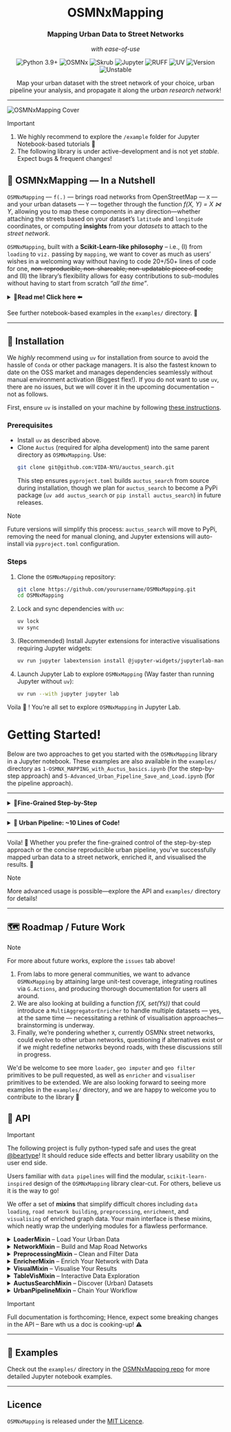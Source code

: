 <div align="center">
   <h1>OSMNxMapping</h1>
   <h3>Mapping Urban Data to Street Networks</h3>
    <p><i>with ease-of-use</i></p>
   <p>
      <img src="https://img.shields.io/static/v1?label=Python&message=3.9%2B&color=3776AB&style=for-the-badge&logo=python&logoColor=white" alt="Python 3.9+">
      <img src="https://img.shields.io/badge/OSMNx-4CAF50?style=for-the-badge&logo=openstreetmap&logoColor=white" alt="OSMNx">
      <img src="https://img.shields.io/badge/Skrub-FF9800?style=for-the-badge&logo=scikit-learn&logoColor=white" alt="Skrub">
      <img src="https://img.shields.io/badge/Jupyter-F37626?style=for-the-badge&logo=jupyter&logoColor=white" alt="Jupyter">
      <img src="https://img.shields.io/badge/RUFF-9C27B0?style=for-the-badge" alt="RUFF">
      <img src="https://img.shields.io/badge/UV-2196F3?style=for-the-badge" alt="UV">
      <img src="https://img.shields.io/badge/Version-0.1.0-red?style=for-the-badge" alt="Version">
      <img src="https://img.shields.io/badge/status-unstable-orange?style=for-the-badge" alt="Unstable">
   </p>
   <p>Map your urban dataset with the street network of your choice, urban pipeline your analysis, and propagate it along the <i>urban research network</i>!</p>
</div>

---

![OSMNxMapping Cover](public/resources/osmnx_mapping_cover.png)

> [!IMPORTANT]
> 1) We highly recommend to explore the `/example` folder for Jupyter Notebook-based tutorials 🎉
> 2) The following library is under active-development and is not yet _stable_. Expect bugs & frequent changes!

## 🌆 OSMNxMapping –– In a Nutshell

`OSMNxMapping` –– `f(.)` –– brings road networks from OpenStreetMap –– `X` –– and your urban datasets –– `Y` –– together
through the function *f(X, Y) = X ⋈ Y*, allowing you to map these components in any direction—whether attaching the
streets based on your dataset’s `latitude` and `longitude` coordinates, or computing **insights** from your _datasets_
to
attach to the _street network_.

`OSMNxMapping`, built with a **Scikit-Learn-like philosophy** – i.e., (I) from `loading` to `viz.` passing by `mapping`,
we want to cover as much as users’ wishes in a welcoming way without having to code 20+/50+ lines of code for one,
~~non-reproducible, non-shareable, non-updatable piece of code;~~ and (II) the library’s flexibility allows for easy
contributions to sub-modules without having to start from scratch _“all the time”_.


<details>
<summary><strong> 👀Read me! Click here ⬅️</strong></summary>

To answer (I) –– one out many other ways –– we propose a `scikit-like` pipeline to, for instance, stack the following
steps:

1) Query a user-defined road network via the use of the great
   `OSMNx` –– [Network module](#network-module---querying-road-networks);
2) Load your geospatial data (`CSV`, `Parquet`, or `shapefiles`) using
   its [Loader module](#loader-module---loading-urban-datasets);
3) Wrangle the loaded data with optional [imputation](#preprocessing-module---cleaning-and-filtering-data)
   and [filtering](#preprocessing-module---cleaning-and-filtering-data) to handle _missing coordinates_ or _irrelevant
   regions_ –– [Preprocessing module](#preprocessing-module---cleaning-and-filtering-data);
4) Map data to street nodes, _enrich_ the network (e.g., *averaging building floors per street* or *counting taxi
   pickups per street
   segments*) – no big deal, a factory makes it “easy” to do
   so –– [Enricher module](#enricher-module---mapping-data-to-networks);
5) In order to visualise results _statically_ or
   _interactively_ –– [Visual module](#visual-module---visualising-results);
6) _Optional but save your analysis for later use or sharing with other urban experts._

Though, to answer (II) using the right state-of-the-art open-source initiatives and tools, highly type
safe and tested and documented library is a must. We already are fully highly-typed thanks to BearType, yet we aim at
reaching a decent test coverage and documentation to make the library more robust and user-friendly.

> Who knows— we'd like you to deal with what matters to you; e.g., if you are a machine learning enthusiast, you can
> apply machine learning to the enriched
> networks, if you are a researcher, you can easily map your data to street networks and get insights from them.
> Nonetheless, if you want to contribute to the library, you can easily do so by adding new modules or extending the
> existing ones, and we are happy in advance to welcome you doing so! 🥐

We embrace a **DRY (Do Not Repeat Yourself)** philosophy—focusing on what matters and letting us handle the mapping
intricacies. Of course, I mentioned the `pipeline`, but each of the _steps_ mentioned works independently to each other
🙃!

</details>


See further notebook-based examples in the `examples/` directory. 📓

---

## 🥐 Installation

We *highly* recommend using `uv` for installation from source to avoid the hassle of `Conda` or other package managers.
It is also the fastest known to date on the OSS market and manages dependencies seamlessly without manual environment
activation (Biggest flex!). If you do not want to use `uv`, there are no issues, but we will cover it in the upcoming
documentation – not as follows.

First, ensure `uv` is installed on your machine by
following [these instructions](https://docs.astral.sh/uv/getting-started/installation/).

### Prerequisites

- Install `uv` as described above.
- Clone `Auctus` (required for alpha development) into the same parent directory as `OSMNxMapping`. Use:
  ```bash
  git clone git@github.com:VIDA-NYU/auctus_search.git
  ```
  This step ensures `pyproject.toml` builds `auctus_search` from source during installation, though we plan for
  `auctus_search` to become a PyPi package (`uv add auctus_search` or `pip install auctus_search`) in future releases.

> [!NOTE]  
> Future versions will simplify this process: `auctus_search` will move to PyPi, removing the need for manual cloning,
> and Jupyter extensions will auto-install via `pyproject.toml` configuration.

### Steps

1. Clone the `OSMNxMapping` repository:
   ```bash
   git clone https://github.com/yourusername/OSMNxMapping.git
   cd OSMNxMapping
   ```
2. Lock and sync dependencies with `uv`:
   ```bash
   uv lock
   uv sync
   ```
3. (Recommended) Install Jupyter extensions for interactive visualisations requiring Jupyter widgets:
   ```bash
   uv run jupyter labextension install @jupyter-widgets/jupyterlab-manager
   ```
4. Launch Jupyter Lab to explore `OSMNxMapping` (Way faster than running Jupyter without `uv`):
   ```bash
   uv run --with jupyter jupyter lab
   ```

Voila 🥐 ! You’re all set to explore `OSMNxMapping` in Jupyter Lab.

# Getting Started!

Below are two approaches to get you started with the `OSMNxMapping` library in a Jupyter notebook. These examples are also available in the `examples/` directory as `1-OSMNX_MAPPING_with_Auctus_basics.ipynb` (for the step-by-step approach) and `5-Advanced_Urban_Pipeline_Save_and_Load.ipynb` (for the pipeline approach).

---

<details>
<summary><strong> 🐥Fine-Grained Step-by-Step</strong></summary>

This detailed approach walks you through each step of mapping urban data to a street network using PLUTO (Primary Land Use Tax Lot Output) buildings in New York City as an example. It’s perfect for understanding the full process.

#### Cell 1: Import the Library

```python
import osmnx_mapping as oxm
```

#### Cell 2: Initialise an OSMNxMapping Instance

```python
pluto_buildings = oxm.OSMNxMapping()  # Here, PLUTO buildings represent an urban analysis study of The Primary Land Use Tax Lot Output in New York City, USA. Note that nothing is loaded or queried yet—everything is to be done.
```

#### Cell 3: Search for Datasets

Note: You can always load your dataset manually—see the `/examples` folder for details. Here, we use `Auctus` to search for datasets related to "PLUTO".

```python
collection = pluto_buildings.search_datasets(search_query="PLUTO", display_initial_results=True)

# Search for datasets related to "PLUTO". The `search_datasets` method queries the Auctus API and returns a
# `DatasetCollection`. Setting `display_initial_results=True` shows the initial results interactively in the notebook,
# allowing you to see available datasets right away.

# More parameters like page and size for pagination are available—check the Auctus Search / OSMNxMapping API for details.
```

#### Cell 4: Load the Selected Dataset

```python
dataset = pluto_buildings.load_dataset_from_auctus()

# After selecting a dataset in the previous step, this loads it into memory as a `pandas.DataFrame` (or
# `geopandas.GeoDataFrame` if spatial). By default, it displays an interactive table preview of the dataset.
```

#### Cell 5: Load Your Auctus Dataset into OSMNxMapping

Note: `load_from_dataframe` doesn’t reload the data entirely—it transposes it into a format OSMNxMapping understands.

```python
loaded_data = pluto_buildings.loader.load_from_dataframe(
    input_dataframe=dataset, 
    latitude_column="latitude",  # Assuming the dataset has a column named "latitude" for latitude values
    longitude_column="longitude"  # Assuming the dataset has a column named "longitude" for longitude values
)

pluto_buildings.table_vis.interactive_display(loaded_data)
```

#### Cell 6: Query a Road Network for the Selected Place

```python
graph, nodes, edges = pluto_buildings.network.network_from_place("Manhattan, New York City, USA", render=True)  # render=True shows the plain network.
```

#### Cell 7: Map the Loaded Data to the Nearest Street Nodes

By default, this creates a new column in `loaded_data` with the node ID to which each record (e.g., a building) is closest—key for enrichment.

```python
loaded_data = pluto_buildings.network.map_nearest_street(
    data=loaded_data, 
    longitude_column="longitude", 
    latitude_column="latitude"
)
```

#### Cell 8: Geo Preprocess Your Dataset

First, we impute missing values in the `latitude` and `longitude` columns using `SimpleGeoImputer`, which naively drops rows with missing values. For advanced methods, see the `PreprocessingMixin` API.

```python
loaded_data = (
    pluto_buildings.preprocessing
    .with_default_imputer(latitude_column_name="latitude", longitude_column_name="longitude")
    .transform(input_data=loaded_data)
)
```

Second, we filter data to keep only points within the road network’s bounding box using `BoundingBoxFilter`. See the `PreprocessingMixin` API for other filters.

```python
loaded_data = (
    pluto_buildings.preprocessing
    .with_default_filter(nodes=nodes)
    .transform(input_data=loaded_data)
)
```

#### Cell 9: Enrich the Network with the Loaded Data

We enrich the network by calculating the average number of floors (`numfloors`) per street segment using `CreateEnricher`.

```python
pluto_buildings_enricher = (
    CreateEnricher()
    .with_data(group_by="nearest_node", values_from="numfloors")
    .aggregate_with(method="mean", output_column="avg_numfloors")
)

# Preview the enricher configuration (optional)
print(pluto_buildings_enricher.preview())

# Apply the enricher
enriched_data, graph, nodes, edges = pluto_buildings.enricher.enrich_network(
    input_data=loaded_data,
    input_graph=graph,
    input_nodes=nodes,
    input_edges=edges
)
```

#### Cell 10: Visualise Your Enriched Network

We visualise the enriched network with `StaticVisualiser` (default) for a Matplotlib plot.

```python
viz = pluto_buildings.visual.visualise(graph, edges, "avg_numfloors")
viz
```

Or use `InteractiveVisualiser` for an interactive Folium map.

```python
from osmnx_mapping import InteractiveVisualiser

viz = pluto_buildings.visual(visualiser=InteractiveVisualiser()).visualise(graph, edges, "avg_numfloors")
viz
```

</details>

---

<details>
<summary><strong> 💨 Urban Pipeline: ~10 Lines of Code!</strong></summary>

For a faster, more concise, and reproducible approach, use the `UrbanPipeline` class to chain all steps into a single workflow. Here’s an example with local PLUTO data (`pluto.csv`), as Auctus is not available in a pipeline you may reckon why!

#### Quick Pipeline Example

```python
import osmnx_mapping as oxm
from osmnx_mapping.modules.network import OSMNxNetwork
from osmnx_mapping.modules.loader import CSVLoader
from osmnx_mapping.modules.preprocessing import CreatePreprocessor
from osmnx_mapping.modules.enricher import CreateEnricher
from osmnx_mapping.modules.visualiser import InteractiveVisualiser
from osmnx_mapping.pipeline import UrbanPipeline

# Define the pipeline with all steps
pipeline = UrbanPipeline([
    ("network", OSMNxNetwork(place_name="Manhattan, NYC", network_type="drive")),
    ("load", CSVLoader(file_path="./pluto.csv")),
    ("impute", CreatePreprocessor().with_default_imputer().build()), # yes latitude and longitude based columns are passed during the compose_transform, like X, and Y during a Sklearn pipeline, if modified are passed throughout the steps.
    ("filter", CreatePreprocessor().with_default_filter().build()),  # yes nodes are passed during the compose_transform, like X, and Y during a Sklearn pipeline, if modified are passed throughout the steps.
    ("enrich", CreateEnricher()
        .with_data(group_by="nearest_node", values_from="numfloors")
        .aggregate_with(method="mean", output_column="avg_numfloors")
        .build()),
    ("viz", InteractiveVisualiser())
])

# Execute the pipeline and visualise the result
data, graph, nodes, edges = pipeline.compose_transform("latitude", "longitude")
viz = pipeline.visualise("avg_numfloors", colormap="Greens", tile_provider="CartoDB positron")
viz

# Save the pipeline for reuse
# pipeline.save("pluto_pipeline.joblib")
```

#### What’s Happening? 👀

- **Network**: Queries Manhattan’s road network.
- **Load**: Loads `pluto.csv` locally.
- **Impute/Filter**: Cleans and bounds the data.
- **Enrich**: Averages floors per street segment.
- **Visualise**: Shows an interactive Folium map.
- **Save**: Stores the pipeline for reuse.

This ~10-line pipeline replaces the detailed steps above, offering efficiency and reproducibility. Load it later with `UrbanPipeline.load("pluto_pipeline.joblib")` and visualise again!

> **Note**: Adjust the file path and column names (`latitude`, `longitude`, `numfloors`) to match your local dataset.

</details>

---

Voila! 🥐 Whether you prefer the fine-grained control of the step-by-step approach or the concise reproducible urban pipeline, you’ve successfully mapped urban data to a street network, enriched it, and visualised the results. 🎉

> [!NOTE]  
> More advanced usage is possible—explore the API and `examples/` directory for details!

---

## 🗺️ Roadmap / Future Work

> [!NOTE]  
> For more about future works, explore the `issues` tab above!

1) From labs to more general communities, we want to advance `OSMNxMapping` by attaining large unit-test coverage,
   integrating
   routines via `G.Actions`, and producing thorough documentation for users all around.
2) We are also looking at building a function *f(X, set(Ys))* that could introduce a `MultiAggregatorEnricher` to handle
   multiple
   datasets –– yes, at the same time –– necessitating a rethink of visualisation approaches—brainstorming is underway.
3) Finally, we’re pondering
   whether `X`, currently OSMNx street networks, could evolve to other urban networks, questioning if alternatives exist
   or
   if we might redefine networks beyond roads, with these discussions still in progress.

We'd be welcome to see more `loader`, `geo imputer` and `geo filter` primitives to be pull requested, as well as
`enricher` and `visualiser` primitives to be extended. We are also looking forward to seeing more examples in the
`examples/` directory, and we are happy to welcome you to contribute to the library 🎄

## 🌁 API

> [!IMPORTANT]
> The following project is fully python-typed safe and uses the great [@beartype](https://github.com/beartype/beartype)! It should reduce side effects and better library usability on the user end side.

Users familiar with `data pipelines` will find the modular, `scikit-learn-inspired` design of the `OSMNxMapping` library
clear-cut. For others, believe us it is the way to go!

We offer a set of **mixins** that simplify difficult chores including `data loading`, `road network building`,
`preprocessing`, `enrichment`, and `visualising` of enriched graph data. Your main interface is these mixins, which
neatly wrap the underlying modules for a flawless performance.

<details>
<summary><strong>LoaderMixin</strong> – Load Your Urban Data</summary>

The `LoaderMixin` handles loading geospatial data from files or DataFrames, converting it into a `GeoDataFrame` for
further analysis.

> [!NOTE]  
> Only *.csv*, *.parquet*, and shapefiles are supported for now. If you need additional formats, please let us know!
> Or pssst! You can contribute to the library by adding new loader primitive to the `loader` module.

- **`load_from_file(file_path, latitude_column="", longitude_column="")`**
    - **Purpose**: Loads data from a file (CSV, Parquet, or Shapefile) into a `GeoDataFrame`.
    - **Parameters**:
        - `file_path` (str): Path to the file.
        - `latitude_column` (str, optional): Name of the latitude column.
        - `longitude_column` (str, optional): Name of the longitude column.
    - **Returns**: A `geopandas.GeoDataFrame`.
    - **Example**:
      ```python
      import osmnx_mapping as oxm
      mapping = oxm.OSMNxMapping()
      # The loader module handles csv, parquet, and shapefiles as a factory that means, no need for you to worry about
      # the file format.
      data = mapping.loader.load_from_file("city_data.csv", latitude_column="lat", longitude_column="lon")
      ```

- **`load_from_dataframe(input_data, latitude_column, longitude_column)`**
    - **Purpose**: Converts a DataFrame to a `GeoDataFrame` using specified lat/lon columns.
    - **Parameters**:
        - `input_data` (pandas.DataFrame or geopandas.GeoDataFrame): The input data.
        - `latitude_column` (str): Latitude column name.
        - `longitude_column` (str): Longitude column name.
    - **Returns**: A `geopandas.GeoDataFrame`.
    - **Example**:
      ```python
      import osmnx_mapping as oxm
      mapping = oxm.OSMNxMapping()
      import pandas as pd
      df = pd.DataFrame({"lat": [40.7128], "lon": [-74.0060]})
      geo_data = mapping.loader.load_from_dataframe(df, "lat", "lon")
      ```

      Another example is if you are using Auctus loaded selected dataset:
      ```python
      import osmnx_mapping as oxm
      mapping = oxm.OSMNxMapping()
      # Assuming you have loaded a dataset from Auctus into `new_data`
      geo_data = mapping.loader.load_from_dataframe(new_data, "lat", "lon")
      ```

</details>

<details>
<summary><strong>NetworkMixin</strong> – Build and Map Road Networks</summary>

The `NetworkMixin` lets you query road networks from OpenStreetMap and map data points to the nearest street nodes or edges.

- **`network_from_place(place_name, network_type="drive", render=False)`**
    - **Purpose**: Queries a road network for a specified place.
    - **Parameters**:
        - `place_name` (str): Location (e.g., "Manhattan, New York City, USA").
        - `network_type` (str, default="drive"): Type of network ("drive", "walk", "bike").
        - `render` (bool, default=False): If True, displays a plot of the network.
    - **Returns**: A tuple (`networkx.MultiDiGraph`, `geopandas.GeoDataFrame`, `geopandas.GeoDataFrame`) of the graph, nodes, and edges.
    - **Example**:
      ```python
      import osmnx_mapping as oxm
      mapping = oxm.OSMNxMapping()
      graph, nodes, edges = mapping.network.network_from_place("Manhattan, New York City, USA")
      ```

- **`map_nearest_street(data, longitude_column, latitude_column, output_column="nearest_node", reset_output_column=False, **kwargs)`**
    - **Purpose**: Maps data points to the nearest street nodes in the network.
    - **Parameters**:
        - `data` (geopandas.GeoDataFrame): Input data with lat/lon.
        - `longitude_column` (str): Longitude column name.
        - `latitude_column` (str): Latitude column name.
        - `output_column` (str, default="nearest_node"): Column to store node IDs.
        - `reset_output_column` (bool, default=False): Overwrite existing output column.
        - `**kwargs`: Additional parameters for OSMnx’s `nearest_nodes`.
    - **Returns**: A `geopandas.GeoDataFrame` with mapped nodes.
    - **Example**:
      ```python
      import osmnx_mapping as oxm
      mapping = oxm.OSMNxMapping()
      # Assuming data is a GeoDataFrame from previous steps (e.g., LoaderMixin)
      mapped_data = mapping.network.map_nearest_street(data, "lon", "lat")
      ```

> [!NOTE]  
> When using the pipeline, it is recommended to configure the network using the `CreateNetwork` factory, which allows specifying mappings for nearest nodes or edges. See the [UrbanPipelineMixin](#urbanpipelinemixin--chain-your-workflow) section for details and examples.

</details>

<details>
<summary><strong>PreprocessingMixin</strong> – Clean and Filter Data</summary>

The `PreprocessingMixin` offers tools to handle missing values and filter data geographically.

> [!IMPORTANT]  
> You **cannot stack** a filter with an imputer (or vice versa) in a single `PreprocessingMixin` instance. Each instance
can only perform **one action**—either imputing or filtering. If you want to stack operations (e.g., impute then filter,
or filter then impute), simply use the pipeline and create two steps—it’s as easy as that! See
the [UrbanPipelineMixin](#urbanpipelinemixin--chain-your-workflow) section for more details on chaining steps.

> [!TIP]  
> Available imputers:
> - `SimpleGeoImputer`: "Naively" drops rows with missing latitude or longitude values.
> - `AddressGeoImputer`: Fills missing lat/lon by geocoding an address column if available (requires
    `address_column_name`).  
    > Available filter:
> - `BoundingBoxFilter`: Keeps only data points within the bounding box of the road network’s nodes (requires `nodes`).

- **`with_imputer(imputer_type, latitude_column_name=None, longitude_column_name=None, **extra_params)`**
    - **Purpose**: Configures an imputer to handle missing lat/lon values.
    - **Parameters**:
        - `imputer_type` (str): Imputer type (e.g., "SimpleGeoImputer", "AddressGeoImputer").
        - `latitude_column_name` (str, optional): Latitude column name. If omitted and used within a pipeline, it will be set by the pipeline’s `compose` method.
        - `longitude_column_name` (str, optional): Longitude column name. If omitted and used within a pipeline, it will be set by the pipeline’s `compose` method.
        - `**extra_params`: Additional parameters (e.g., `address_column_name` for "AddressGeoImputer").
    - **Returns**: The mixin instance for chaining.
    - **Example**:
      ```python
      import osmnx_mapping as oxm
      mapping = oxm.OSMNxMapping()
      mapping.preprocessing.with_imputer("SimpleGeoImputer", "lat", "lon")
      ```

- **`with_default_imputer(latitude_column_name=None, longitude_column_name=None)`**
    - **Purpose**: Uses a default imputer that drops rows with missing lat/lon.
    - **Parameters**: Same as above, without `imputer_type`.
    - **Returns**: The mixin instance.
    - **Example**:
      ```python
      import osmnx_mapping as oxm
      mapping = oxm.OSMNxMapping()
      mapping.preprocessing.with_default_imputer("lat", "lon")
      ```

- **`with_filter(filter_type, **extra_params)`**
    - **Purpose**: Configures a filter (e.g., "BoundingBoxFilter").
    - **Parameters**:
        - `filter_type` (str): Filter type.
        - `**extra_params`: Filter-specific parameters (e.g., `nodes` for bounding box).
    - **Returns**: The mixin instance.
    - **Example**:
      ```python
      import osmnx_mapping as oxm
      mapping = oxm.OSMNxMapping()
      # Assuming nodes is from network_from_place
      graph, nodes, edges = mapping.network.network_from_place("Manhattan, New York City, USA")
      mapping.preprocessing.with_filter("BoundingBoxFilter", nodes=nodes)
      ```

- **`with_default_filter(nodes)`**
    - **Purpose**: Uses a default filter to keep data within the road network’s bounding box.
    - **Parameters**:
        - `nodes` (geopandas.GeoDataFrame): Nodes from the road network defining the bounding box.
    - **Returns**: The mixin instance.
    - **Example**:
      ```python
      import osmnx_mapping as oxm
      mapping = oxm.OSMNxMapping()
      # Assuming nodes is from network_from_place
      graph, nodes, edges = mapping.network.network_from_place("Manhattan, New York City, USA")
      mapping.preprocessing.with_default_filter(nodes)
      ```

- **`transform(input_data)`**
    - **Purpose**: Applies the configured imputer or filter to the data.
    - **Parameters**:
        - `input_data` (geopandas.GeoDataFrame): Data to preprocess.
    - **Returns**: A preprocessed `geopandas.GeoDataFrame`.
    - **Example**:
      ```python
      import osmnx_mapping as oxm
      mapping = oxm.OSMNxMapping()
      data = mapping.loader.load_from_file("city_data.csv", latitude_column="lat", longitude_column="lon")
      mapping.preprocessing.with_default_imputer("lat", "lon")
      cleaned_data = mapping.preprocessing.transform(data)
      ```

</details>

<details>
<summary><strong>EnricherMixin</strong> – Enrich Your Network with Data</summary>

The `EnricherMixin` is the core component of the library, empowering you to aggregate urban data (e.g., traffic counts, building heights) and map it onto a road network's nodes, edges, or both. It's designed for flexibility with advanced customization through the `CreateEnricher` factory, while also offering a simpler default setup for standard use cases.

> [!NOTE]  
> **How the Enricher Works**:  
> The enricher processes data in two key steps:  
> 1. **Aggregation**: It groups your data by a specified column that connects with the graph (e.g., `nearest_node` following `map_nearest_street(.)`) and applies an aggregation method like `mean`, `sum`, or `count` to compute values for each group. For example, it could sum traffic volumes per node.  
> 2. **Mapping**: These aggregated values are then assigned to the network's nodes, edges, or both, based on the `target` parameter. For edges, a method like `average`, `sum`, `max`, or `min` is used to compute values from the connected nodes' values.  
> This process transforms raw data into meaningful insights mapped onto the road network, making it ideal for urban analysis tasks like traffic studies or accident mapping.

---

### Configuring Enrichers with `CreateEnricher` (Recommended Approach)

The `CreateEnricher` factory (an alias for `EnricherFactory`) is the primary and recommended way to configure enrichers. It offers a flexible, step-by-step approach to define how data is aggregated and mapped to the network, giving you full control over the enrichment process.

- **Key Methods**:
    - **`with_data(group_by, values_from=None)`**:
        - **Purpose**: Specifies the column to group data by (e.g., `"nearest_node"`) and, optionally, the column containing values to aggregate (e.g., `"traffic"`).
        - **Example**:
          ```python  
          enricher_factory = CreateEnricher().with_data(group_by="nearest_node", values_from="traffic")  
          ```
    - **`aggregate_with(method, edge_method='average', output_column=None, target='edges')`**:
        - **Purpose**: Configures the aggregation method (e.g., `"sum"`, `"mean"`) and how aggregated values are mapped to the network.
        - **Parameters**:
            - `method` (str): Aggregation method (e.g., `"mean"`, `"sum"`, `"median"`, `"min"`, `"max"`).
            - `edge_method` (str, optional, default="average"): Method to compute edge values (e.g., `"average"`, `"sum"`, `"max"`, `"min"`). Only applicable if `target` includes edges.
            - `output_column` (str, optional): Name of the output column in the target GeoDataFrame(s).
            - `target` (str, optional, default="edges"): Specifies where to apply the enrichment: `"nodes"`, `"edges"`, or `"both"`. If `"nodes"`, values are mapped directly to nodes; if `"edges"`, values are computed for edges using `edge_method`; if `"both"`, enrichment applies to both.
        - **Example**:
          ```python  
          enricher_factory = enricher_factory.aggregate_with(method="sum", edge_method="average", output_column="total_traffic", target="edges")  
          ```
    - **`count_by(edge_method='sum', output_column=None, target='edges')`**:
        - **Purpose**: Configures a counting aggregation (e.g., counting accidents per node), without needing a `values_from` column.
        - **Parameters**:
            - `edge_method` (str, optional, default="sum"): Method to map counts to edges (if `target` includes edges).
            - `output_column` (str, optional): Name of the output column.
            - `target` (str, optional, default="edges"): Specifies where to apply the enrichment: `"nodes"`, `"edges"`, or `"both"`.
        - **Example**:
          ```python  
          enricher_factory = CreateEnricher().with_data(group_by="nearest_node").count_by(edge_method="sum", output_column="accident_count", target="both")  
          ```
    - **`using_enricher(enricher_type)`**:
        - **Purpose**: Selects a specific enricher type (currently, only `"SingleAggregatorEnricher"` is available).
        - **Example**:
          ```python  
          enricher_factory = enricher_factory.using_enricher("SingleAggregatorEnricher")  
          ```
    - **`preview(format="ascii")`**:
        - **Purpose**: Displays a summary of the current configuration, helping you verify settings before building the enricher.
        - **Example**:
          ```python  
          print(enricher_factory.preview())  
          ```
    - **`build()`**:
        - **Purpose**: Constructs and returns the configured `EnricherBase` instance.
        - **Example**:
          ```python  
          enricher = enricher_factory.build()  
          ```

- **Example (Full Configuration)**:
  ```python  
  from osmnx_mapping.modules.enricher import CreateEnricher  
  enricher = (CreateEnricher()  
              .with_data(group_by="nearest_node", values_from="traffic")  
              .aggregate_with(method="sum", edge_method="average", output_column="total_traffic", target="edges")  
              .build())  
  ```

> [!TIP]
> - Use `CreateEnricher` when you need full control over the enrichment process, such as experimenting with different aggregation methods or counting occurrences without a value column.
> - Call `preview()` before `build()` to verify your configuration and catch potential errors early.
> - The `target` parameter determines whether the enrichment is applied to nodes, edges, or both. For `target="both"`, the aggregated values are assigned to both nodes and edges, with edges using the specified `edge_method`.

---

### Using `with_default` for Simplicity (Shortcut for Default Settings)

If you do not need advanced customisation and prefer a quick setup with sensible defaults, the `with_default` method in `EnricherMixin` provides a convenient shortcut. It internally uses `CreateEnricher` with predefined settings, making it ideal for standard use cases.

- **`with_default(group_by_column, values_from_column, output_column="aggregated_value", method="mean", edge_method="average", target="edges")`**
    - **Purpose**: Quickly configures a default enricher using `CreateEnricher` with predefined settings.
    - **Parameters**:
        - `group_by_column` (str): Column to group by (e.g., `"nearest_node"`).
        - `values_from_column` (str): Column to aggregate (e.g., `"traffic"`).
        - `output_column` (str, optional): Name of the output column (default: `"aggregated_value"`).
        - `method` (str, optional): Aggregation method (default: `"mean"`).
        - `edge_method` (str, optional): Edge mapping method (default: `"average"`).
        - `target` (str, optional): Specifies where to apply the enrichment (default: `"edges"`).
    - **Returns**: The `EnricherMixin` instance for method chaining.
    - **Example**:
      ```python  
      import osmnx_mapping as oxm  
      mapping = oxm.OSMNxMapping()  
      mapping.enricher.with_default("nearest_node", "traffic", method="sum", edge_method="average", target="both")  
      ```

> [!TIP]
> - Use `with_default` for standard use cases where you want a quick setup with minimal configuration.
> - If you need more control, switch to `CreateEnricher` for advanced customisation.

---

### Applying the Enricher to the Network

Once configured (using either `CreateEnricher` or `with_default`), the enricher can be applied to the network using the `enrich_network` method.

- **`enrich_network(input_data, input_graph, input_nodes, input_edges, **kwargs)`**
    - **Purpose**: Applies the configured enricher to the road network, enriching the specified target (nodes, edges, or both) with aggregated data.
    - **Parameters**:
        - `input_data` (geopandas.GeoDataFrame): Dataset to enrich with.
        - `input_graph` (networkx.MultiDiGraph): Road network graph.
        - `input_nodes` (geopandas.GeoDataFrame): Network nodes.
        - `input_edges` (geopandas.GeoDataFrame): Network edges.
        - `**kwargs`: Additional options for custom enrichers.
    - **Returns**: A tuple (`GeoDataFrame`, `MultiDiGraph`, `GeoDataFrame`, `GeoDataFrame`) of enriched data, updated graph, updated nodes, and updated edges. Depending on the `target`, the enrichment is applied to nodes, edges, or both.
    - **Example**:
      ```python  
      import osmnx_mapping as oxm  
      mapping = oxm.OSMNxMapping()  
      data = mapping.loader.load_from_file("city_data.csv", latitude_column="lat", longitude_column="lon")  
      graph, nodes, edges = mapping.network.network_from_place("Manhattan, New York City, USA")  
      mapping.enricher.with_default("nearest_node", "traffic", method="sum", edge_method="average", target="edges")  
      enriched_data, graph, nodes, edges = mapping.enricher.enrich_network(data, graph, nodes, edges)  
      ```

> [!TIP]
> - **Counting Occurrences**: Use `count_by` in `CreateEnricher` to count events (e.g., accidents) per group without needing a `values_from` column.
> - **Choosing Between Approaches**: Start with `with_default` for simplicity, but switch to `CreateEnricher` if you need advanced customisation or encounter limitations.
> - **Multiple Enrichers**: When using multiple enrichers in a pipeline, ensure each writes to a unique `output_column` to avoid overwriting data.

</details>

<details>
<summary><strong>VisualMixin</strong> – Visualise Your Results</summary>

The `VisualMixin` provides tools to visualise your enriched network. By default, it uses `StaticVisualiser` for static Matplotlib plots, but you can pass any `VisualiserBase` subclass (e.g., `InteractiveVisualiser` for interactive Folium maps) to the constructor for custom visualisations.

> [!TIP]  
> Available visualisers:
> - `StaticVisualiser`: Generates a static Matplotlib plot of the network (default).
> - `InteractiveVisualiser`: Creates an interactive Folium map for exploration in a browser.

- **`visualise(graph, nodes, edges, result_columns, target="edges", **kwargs)`**
    - **Purpose**: Creates a visualisation of the enriched network using the configured visualiser.
    - **Parameters**:
        - `graph` (networkx.MultiDiGraph): The network graph.
        - `nodes` (geopandas.GeoDataFrame): Network nodes.
        - `edges` (geopandas.GeoDataFrame): Network edges.
        - `result_columns` (str or list of str): Column(s) to visualise. For static visualisers (e.g., `StaticVisualiser`), provide a single string (e.g., `"aggregated_value"`). For interactive visualisers (e.g., `InteractiveVisualiser`), provide a list of strings (e.g., `["column1", "column2"]`) to enable multi-layer visualisation with a dropdown selection.
        - `target` (str, default="edges"): Specifies what to visualise: `"nodes"`, `"edges"`, or `"both"`. Determines whether the visualisation focuses on nodes, edges, or both, based on the enriched data in `result_columns`.
        - `**kwargs`: Visualisation parameters (e.g., `colormap="Blues"` for `StaticVisualiser`, or `tile_provider="CartoDB positron"` for `InteractiveVisualiser`).
    - **Returns**: A Matplotlib figure (for `StaticVisualiser`) or Folium map (for `InteractiveVisualiser`), depending on the visualiser.
    - **Example (Static Visualiser)**:
      ```python
      import osmnx_mapping as oxm
      mapping = oxm.OSMNxMapping()
      data = mapping.loader.load_from_file("city_data.csv", latitude_column="lat", longitude_column="lon")
      graph, nodes, edges = mapping.network.network_from_place("Manhattan, New York City, USA")
      mapping.enricher.with_default("nearest_node", "traffic", method="sum", target="edges")
      enriched_data, graph, nodes, edges = mapping.enricher.enrich_network(data, graph, nodes, edges)
      fig = mapping.visual.visualise(graph, nodes, edges, "aggregated_value", target="edges", colormap="Blues")
      ```
    - **Example (Interactive Visualiser)**:
      ```python
      import osmnx_mapping as oxm
      from osmnx_mapping.modules.visualiser.visualisers.interactive_visualiser import InteractiveVisualiser
      mapping = oxm.OSMNxMapping()
      data = mapping.loader.load_from_file("city_data.csv", latitude_column="lat", longitude_column="lon")
      graph, nodes, edges = mapping.network.network_from_place("Manhattan, New York City, USA")
      mapping.enricher.with_default("nearest_node", "traffic", method="sum", target="edges")
      enriched_data, graph, nodes, edges = mapping.enricher.enrich_network(data, graph, nodes, edges)
      # Use InteractiveVisualiser for multi-layer visualisation –– Note that here we assume "aggregated_value" and 
      # "traffic_density" are columns in the enriched edges GeoDataFrame.
      fmap = mapping.visual(InteractiveVisualiser()).visualise(
          graph, nodes, edges, ["aggregated_value", "traffic_density"], target="edges", colormap="Greens", tile_provider="CartoDB positron"
      )
      ```

</details>

<details>
<summary><strong>TableVisMixin</strong> – Interactive Data Exploration</summary>

The `TableVisMixin` offers interactive table visualisations for your data within Jupyter notebooks using the great `Skrub` library.

- **`interactive_display(dataframe, n_rows=10, order_by=None, title="Table Report", column_filters=None, verbose=1)`**
    - **Purpose**: Displays an interactive table for exploring your data.
    - **Parameters**:
        - `dataframe` (pandas.DataFrame or geopandas.GeoDataFrame): The data to display.
        - `n_rows` (int, default=10): Number of rows to show.
        - `order_by` (str or list, optional): Column(s) to sort by.
        - `title` (str, optional): Title of the table.
        - `column_filters` (dict, optional): Filters for specific columns.
        - `verbose` (int, default=1): Verbosity level.
    - **Returns**: Displays the table (no return value).
    - **Example**:
      ```python
      import osmnx_mapping as oxm
      mapping = oxm.OSMNxMapping()
      data = mapping.loader.load_from_file("city_data.csv", latitude_column="lat", longitude_column="lon")
      mapping.table_vis.interactive_display(data, n_rows=5)
      ```

</details>

<details>
<summary><strong>AuctusSearchMixin</strong> – Discover (Urban) Datasets</summary>

The `AuctusSearchMixin` integrates with [Auctus Search](https://github.com/VIDA-NYU/auctus_search), allowing you to discover, profile, and load (urban) datasets directly into your OSMNxMapping workflow.

For detailed usage and examples, please refer to the [Auctus Search README](https://github.com/VIDA-NYU/auctus_search/blob/main/README.md). In the meantime, here are the key methods for using AuctusSearchMixin with OSMNxMapping:

- **`explore_datasets_from_auctus(search_query, page=1, size=10, display_initial_results=False)`**
    - **Purpose**: Searches Auctus for datasets matching the query and optionally displays initial results.
    - **Parameters**:
        - `search_query` (str or list): Search term(s).
        - `page` (int, default=1): Page number (pagination).
        - `size` (int, default=10): Number of results per page.
        - `display_initial_results` (bool, default=False): If True, displays initial search results. Note that if you add `.with_<action>` filtering from AuctusSearch, results display before filtering; use `.display()` afterward to see filtered datasets.
    - **Returns**: An `AuctusDatasetCollection` object. See more in the [Auctus Search README](https://github.com/VIDA-NYU/auctus_search/blob/main/README.md).

- **`profile_dataset_from_auctus()`**
    - **Purpose**: Displays an interactive data profile summary of the selected dataset using the Data Profile Viz library.
    - **Parameters**: None
    - **Returns**: None (displays the profile interactively in the notebook)
    - **Example**:
      ```python
      osmnx_mapping = OSMNxMapping()
      osmnx_mapping.explore_datasets_from_auctus("Taxis")
      # Select a dataset from the interactive results
      osmnx_mapping.profile_dataset_from_auctus()  # Displays the profile using Data Profile Viz.
      ```

- **`load_dataset_from_auctus(display_table=True)`**
    - **Purpose**: Loads the selected dataset from Auctus after choosing one via "Select This Dataset" from the interactive search results. Afterward, you can use the OSMNxMapping Loader module’s `load_from_dataframe` method.
    - **Parameters**:
        - `display_table` (bool, default=True): If True, displays a preview table using `Skrub`.
    - **Returns**: A `pandas.DataFrame` or `geopandas.GeoDataFrame`.

</details>


<details>
<summary><strong>UrbanPipelineMixin</strong> – Chain Your Workflow</summary>

The `UrbanPipelineMixin` enables you to chain multiple steps into a single, reproducible pipeline, modeled after scikit-learn’s `Pipeline`.

> [!IMPORTANT]  
> **Pipeline Restrictions (per configuration):**  
> - **Exactly 1** `NetworkBase` step (e.g., `OSMNxNetwork` or built using `CreateNetwork`).  
> - **Exactly 1** `LoaderBase` step (e.g., `CSVLoader`).  
> - **1 or more** `EnricherBase` steps (e.g., `SingleAggregatorEnricher`).  
> - **0 or 1** `VisualiserBase` step.  
> - **0 or more** `GeoImputerBase` or `GeoFilterBase` steps.  
> Steps must adhere to these constraints, or the pipeline will raise a validation error upon creation or execution.

> [!NOTE]  
> When using multiple `EnricherBase` steps, ensure each writes to a unique `output_column`. If multiple enrichers target 
> the same `output_column`, the last one executed will silently overwrite the others.

---

### **`urban_pipeline(steps)`**
- **Purpose**: Constructs a pipeline from a list of (name, step) tuples, where each step is an instance of a supported base class.  
- **Parameters**:  
  - `steps` (list of tuples): Steps to include, e.g., `[("loader", CSVLoader(...)), ("network", CreateNetwork().with_place(...).build()), ("enricher", CreateEnricher().with_data(...).build())]`.  
- **Returns**: An `UrbanPipeline` object.  
- **Example**:  
  ```python
  import osmnx_mapping as oxm
  from osmnx_mapping.modules.loader.loaders.csv_loader import CSVLoader
  from osmnx_mapping.modules.network import CreateNetwork
  from osmnx_mapping.modules.enricher import CreateEnricher
  mapping = oxm.OSMNxMapping()
  pipeline = mapping.urban_pipeline([
      ("loader", CSVLoader(file_path="city_data.csv")),
      ("network", CreateNetwork().with_place("Manhattan, New York City, USA").with_mapping("node", "lon", "lat", "nearest_node").build()),
      ("enricher1", CreateEnricher()
          .with_data(group_by="nearest_node", values_from="traffic")
          .aggregate_with(method="sum", output_column="total_traffic", target="edges")
          .build()),
      ("enricher2", CreateEnricher()
          .with_data(group_by="nearest_node", values_from="incidents")
          .count_by(output_column="incident_count", target="nodes")
          .build())
  ])
  ```

### **`compose(latitude_column_name, longitude_column_name)`**
- **Purpose**: Configures the pipeline by setting latitude and longitude column names, which are propagated to all relevant steps (e.g., imputers, filters, network mappings) requiring geographic data.  
- **Parameters**:  
  - `latitude_column_name` (str): Name of the latitude column in the input data.  
  - `longitude_column_name` (str): Name of the longitude column in the input data.  
- **Example**:  
  ```python
  pipeline.compose("lat", "lon")
  ```

### **`transform()`**
- **Purpose**: Executes the pipeline after `compose()` has been called, processing the data and returning the results.  
- **Parameters**: None (requires prior `compose()` call).  
- **Returns**: A tuple (`GeoDataFrame`, `MultiDiGraph`, `GeoDataFrame`, `GeoDataFrame`) containing the processed data, network graph, nodes, and edges, respectively.  
- **Example**:  
  ```python
  data, graph, nodes, edges = pipeline.transform()
  ```

### **`compose_transform(latitude_column_name, longitude_column_name)`**
- **Purpose**: Combines configuration and execution into a single step, configuring the pipeline and immediately processing the data.  
- **Parameters**:  
  - `latitude_column_name` (str): Name of the latitude column.  
  - `longitude_column_name` (str): Name of the longitude column.  
- **Returns**: A tuple (`GeoDataFrame`, `MultiDiGraph`, `GeoDataFrame`, `GeoDataFrame`) of processed data, graph, nodes, and edges.  
- **Example**:  
  ```python
  data, graph, nodes, edges = pipeline.compose_transform("lat", "lon")
  ```

### **`visualise(result_columns, **kwargs)`**
- **Purpose**: Visualises the pipeline’s output using the configured `VisualiserBase` step (if present).  
- **Parameters**:  
  - `result_columns` (str or list of str): Column(s) to visualise. Use a single string (e.g., `"total_traffic"`) for static visualisers (e.g., `StaticVisualiser`). Use a list of strings (e.g., `["total_traffic", "incident_count"]`) for interactive visualisers (e.g., `InteractiveVisualiser`) supporting multi-layer singular visualisation.  
  - `**kwargs`: Additional visualisation options (e.g., `colormap="Blues"`, `tile_provider="CartoDB positron"`).  
- **Returns**: A plot (e.g., Matplotlib figure) for static visualisers or an interactive map for interactive visualisers.  
- **Note**: Passing a list to `result_columns` with a static visualiser will raise an error. Ensure the type matches the visualiser used.  
- **Example**:  
  ```python
  # For a static visualiser
  fig = pipeline.visualise("total_traffic", colormap="Blues")
  # For an interactive visualiser
  fmap = pipeline.visualise(["total_traffic", "incident_count"], colormap="Greens", tile_provider="CartoDB positron")
  ```

### **`save(filepath)` / `load(filepath)`**
- **Purpose**: Saves the pipeline to a file or loads a previously saved pipeline for reuse.  
- **Parameters**:  
  - `filepath` (str): Path to the file (e.g., `"my_pipeline.joblib"`).  
- **Example**:  
  ```python
  pipeline.save("my_pipeline.joblib")
  loaded_pipeline = UrbanPipeline.load("my_pipeline.joblib")
  ```

### **Additional Features** (scikit-learn style)
- **`named_steps`**: Access pipeline steps by name, e.g., `pipeline.named_steps["loader"]`.  
- **`get_step_names()`**: Returns a list of all step names in the pipeline.  
- **`get_step(name)`**: Retrieves a specific step by its name.  
- **`get_params(deep=True)`**: Intended to return all pipeline parameters (not yet implemented).  
- **`set_params(**kwargs)`**: Intended to update pipeline parameters (not yet implemented).  

> [!NOTE]  
> The `get_params` and `set_params` methods are planned features and are not functional in the current release.

</details>

> [!IMPORTANT]  
> Full documentation is forthcoming; Hence, expect some breaking changes in the API – Bare wth us a doc is cooking-up! ⚠️

---

## 📓 Examples

Check out the `examples/` directory in the [OSMNxMapping repo](https://github.com/VIDA-NYU/OSMNXMapping) for more
detailed Jupyter notebook examples.

---

## Licence

`OSMNxMapping` is released under the [MIT Licence](./LICENCE).
